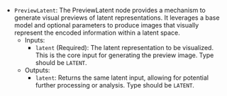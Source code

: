 - `PreviewLatent`: The PreviewLatent node provides a mechanism to generate visual previews of latent representations. It leverages a base model and optional parameters to produce images that visually represent the encoded information within a latent space.
    - Inputs:
        - `latent` (Required): The latent representation to be visualized. This is the core input for generating the preview image. Type should be `LATENT`.
    - Outputs:
        - `latent`: Returns the same latent input, allowing for potential further processing or analysis. Type should be `LATENT`.
